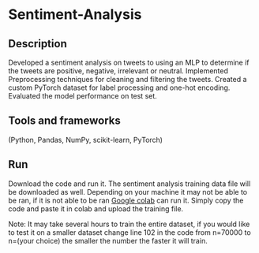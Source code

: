 # Sentiment-Analysis

## Description

Developed a sentiment analysis on tweets to using an MLP to determine if the tweets are positive, negative, irrelevant or neutral. 
Implemented Preprocessing techniques for cleaning and filtering the tweets. Created a custom PyTorch dataset for label processing 
and one-hot encoding. Evaluated the model performance on test set.

## Tools and frameworks
(Python, Pandas, NumPy, scikit-learn, PyTorch)

## Run

Download the code and run it. The sentiment analysis training data file will be downloaded as well. 
Depending on your machine it may not be able to be ran, if it is not able to be ran [Google colab](https://colab.research.google.com) 
can run it. Simply copy the code and paste it in colab and upload the training file.

Note: It may take several hours to train the entire dataset, if you would like to test it on a smaller dataset 
change line 102 in the code from n=70000 to n=(your choice) the smaller the number the faster it will train.

